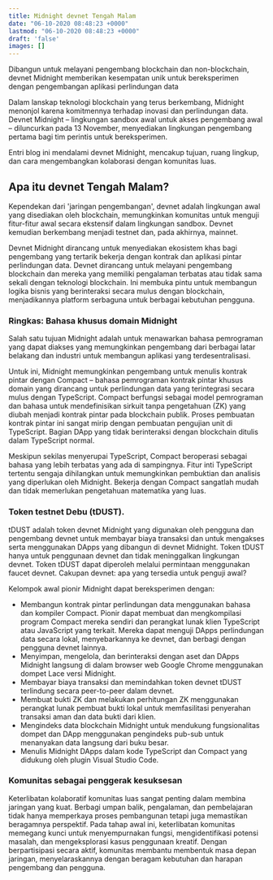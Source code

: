 ```yaml
---
title: Midnight devnet Tengah Malam
date: "06-10-2020 08:48:23 +0000"
lastmod: "06-10-2020 08:48:23 +0000"
draft: 'false'
images: []
---
```


Dibangun untuk melayani pengembang blockchain dan non-blockchain, devnet Midnight memberikan kesempatan unik untuk bereksperimen dengan pengembangan aplikasi perlindungan data

Dalam lanskap teknologi blockchain yang terus berkembang, Midnight menonjol karena komitmennya terhadap inovasi dan perlindungan data. Devnet Midnight – lingkungan sandbox awal untuk akses pengembang awal – diluncurkan pada 13 November, menyediakan lingkungan pengembang pertama bagi tim perintis untuk bereksperimen.

Entri blog ini mendalami devnet Midnight, mencakup tujuan, ruang lingkup, dan cara mengembangkan kolaborasi dengan komunitas luas.

## Apa itu devnet Tengah Malam?

Kependekan dari 'jaringan pengembangan', devnet adalah lingkungan awal yang disediakan oleh blockchain, memungkinkan komunitas untuk menguji fitur-fitur awal secara ekstensif dalam lingkungan sandbox. Devnet kemudian berkembang menjadi testnet dan, pada akhirnya, mainnet.

Devnet Midnight dirancang untuk menyediakan ekosistem khas bagi pengembang yang tertarik bekerja dengan kontrak dan aplikasi pintar perlindungan data. Devnet dirancang untuk melayani pengembang blockchain dan mereka yang memiliki pengalaman terbatas atau tidak sama sekali dengan teknologi blockchain. Ini membuka pintu untuk membangun logika bisnis yang berinteraksi secara mulus dengan blockchain, menjadikannya platform serbaguna untuk berbagai kebutuhan pengguna.

### Ringkas: Bahasa khusus domain Midnight

Salah satu tujuan Midnight adalah untuk menawarkan bahasa pemrograman yang dapat diakses yang memungkinkan pengembang dari berbagai latar belakang dan industri untuk membangun aplikasi yang terdesentralisasi.

Untuk ini, Midnight memungkinkan pengembang untuk menulis kontrak pintar dengan Compact – bahasa pemrograman kontrak pintar khusus domain yang dirancang untuk perlindungan data yang terintegrasi secara mulus dengan TypeScript. Compact berfungsi sebagai model pemrograman dan bahasa untuk mendefinisikan sirkuit tanpa pengetahuan (ZK) yang diubah menjadi kontrak pintar pada blockchain publik. Proses pembuatan kontrak pintar ini sangat mirip dengan pembuatan pengujian unit di TypeScript. Bagian DApp yang tidak berinteraksi dengan blockchain ditulis dalam TypeScript normal.

Meskipun sekilas menyerupai TypeScript, Compact beroperasi sebagai bahasa yang lebih terbatas yang ada di sampingnya. Fitur inti TypeScript tertentu sengaja dihilangkan untuk memungkinkan pembuktian dan analisis yang diperlukan oleh Midnight. Bekerja dengan Compact sangatlah mudah dan tidak memerlukan pengetahuan matematika yang luas.

### Token testnet Debu (tDUST).

tDUST adalah token devnet Midnight yang digunakan oleh pengguna dan pengembang devnet untuk membayar biaya transaksi dan untuk mengakses serta menggunakan DApps yang dibangun di devnet Midnight. Token tDUST hanya untuk penggunaan devnet dan tidak meninggalkan lingkungan devnet. Token tDUST dapat diperoleh melalui permintaan menggunakan faucet devnet. Cakupan devnet: apa yang tersedia untuk penguji awal?

Kelompok awal pionir Midnight dapat bereksperimen dengan:

- Membangun kontrak pintar perlindungan data menggunakan bahasa dan kompiler Compact. Pionir dapat membuat dan mengkompilasi program Compact mereka sendiri dan perangkat lunak klien TypeScript atau JavaScript yang terkait. Mereka dapat menguji DApps perlindungan data secara lokal, menyebarkannya ke devnet, dan berbagi dengan pengguna devnet lainnya.
- Menyimpan, mengelola, dan berinteraksi dengan aset dan DApps Midnight langsung di dalam browser web Google Chrome menggunakan dompet Lace versi Midnight.
- Membayar biaya transaksi dan memindahkan token devnet tDUST terlindung secara peer-to-peer dalam devnet.
- Membuat bukti ZK dan melakukan perhitungan ZK menggunakan perangkat lunak pembuat bukti lokal untuk memfasilitasi penyerahan transaksi aman dan data bukti dari klien.
- Mengindeks data blockchain Midnight untuk mendukung fungsionalitas dompet dan DApp menggunakan pengindeks pub-sub untuk menanyakan data langsung dari buku besar.
- Menulis Midnight DApps dalam kode TypeScript dan Compact yang didukung oleh plugin Visual Studio Code.

### Komunitas sebagai penggerak kesuksesan

Keterlibatan kolaboratif komunitas luas sangat penting dalam membina jaringan yang kuat. Berbagi umpan balik, pengalaman, dan pembelajaran tidak hanya memperkaya proses pembangunan tetapi juga memastikan beragamnya perspektif. Pada tahap awal ini, keterlibatan komunitas memegang kunci untuk menyempurnakan fungsi, mengidentifikasi potensi masalah, dan mengeksplorasi kasus penggunaan kreatif. Dengan berpartisipasi secara aktif, komunitas membantu membentuk masa depan jaringan, menyelaraskannya dengan beragam kebutuhan dan harapan pengembang dan pengguna.
